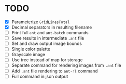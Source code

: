 # TODO

- [x] Parameterize `GridLinesTotal`
- [x] Decimal separators in resulting filename
- [ ] Print full `ant` and `ant-batch` commands
- [ ] Save results in intermediate `.ant` file
- [ ] Set and draw output image bounds
- [ ] Single color palette
- [ ] Grayscale image
- [ ] Use tree instead of map for storage
- [ ] Separate command for rendering images from `.ant` file
- [ ] Add `.ant` file rendering to `ant-rl` command
- [ ] Full command in json output

